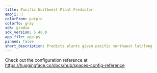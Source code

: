 ```yaml
---
title: Pacific Northwest Plant Predictor
emoji: 🚀
colorFrom: purple
colorTo: gray
sdk: gradio
sdk_version: 5.40.0
app_file: app.py
pinned: false
short_description: Predicts plants given pacific northwest lat/long
---
```


Check out the configuration reference at https://huggingface.co/docs/hub/spaces-config-reference
